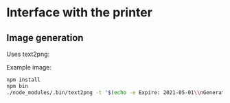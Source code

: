 # Interface with the printer

## Image generation

Uses text2png:

Example image:

```bash
npm install
npm bin
./node_modules/.bin/text2png -t "$(echo -e Expire: 2021-05-01\\nGenerated: 2021-04-17)" -o hi.png
```
